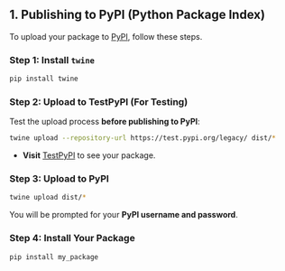 ## **1. Publishing to PyPI (Python Package Index)**
To upload your package to [PyPI](https://pypi.org/), follow these steps.

### **Step 1: Install `twine`**
```bash
pip install twine
```

### **Step 2: Upload to TestPyPI (For Testing)**
Test the upload process **before publishing to PyPI**:
```bash
twine upload --repository-url https://test.pypi.org/legacy/ dist/*
```
- **Visit** [TestPyPI](https://test.pypi.org/) to see your package.

### **Step 3: Upload to PyPI**
```bash
twine upload dist/*
```
You will be prompted for your **PyPI username and password**.

### **Step 4: Install Your Package**
```bash
pip install my_package
```
